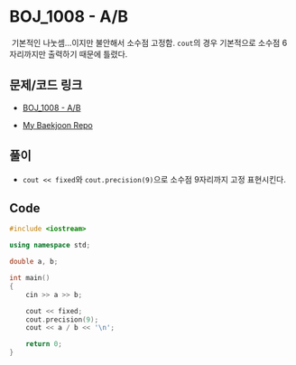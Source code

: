 # BOJ_1008 - A/B

&nbsp;기본적인 나눗셈...이지만 불안해서 소수점 고정함. `cout`의 경우 기본적으로 소수점 6자리까지만 출력하기 때문에 틀렸다.

## 문제/코드 링크

- [BOJ_1008 - A/B](https://www.acmicpc.net/problem/1008)

- [My Baekjoon Repo](https://github.com/Meantint/Baekjoon)

## 풀이

- `cout << fixed`와 `cout.precision(9)`으로 소수점 9자리까지 고정 표현시킨다.

## Code

```cpp
#include <iostream>

using namespace std;

double a, b;

int main()
{
    cin >> a >> b;

    cout << fixed;
    cout.precision(9);
    cout << a / b << '\n';

    return 0;
}
```
